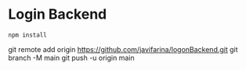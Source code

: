 # Login Backend
````
npm install
````

git remote add origin https://github.com/javifarina/logonBackend.git
git branch -M main
git push -u origin main